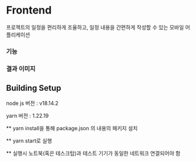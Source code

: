 # Frontend


프로젝트의 일정을 편리하게 조율하고, 일정 내용을 간편하게 작성할 수 있는 모바일 어플리케이션

### 기능


### 결과 이미지





## Building Setup
node js 버전 : v18.14.2

yarn 버전 : 1.22.19


** yarn install을 통해 package.json 의 내용의 패키지 설치

** yarn start로 실행

** 실행시 노트북(혹은 테스크탑)과 테스트 기기가 동일한 네트워크 연결되어야 함
